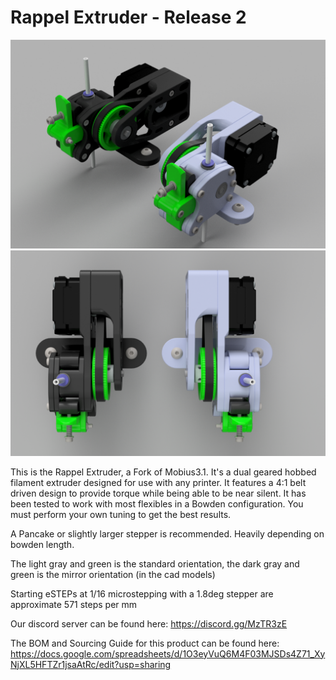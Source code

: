 # Rappel Extruder - Release 2

![Image of Rappel Extruder](https://raw.githubusercontent.com/Annex-Engineering/Rappel-Extruder/master/Release2/Renders/Rappel_R2.png?raw=true)
![Image of Rappel Extruder](https://raw.githubusercontent.com/Annex-Engineering/Rappel-Extruder/master/Release2/Renders/Rappel_R2_2.png?raw=true)

This is the Rappel Extruder, a Fork of Mobius3.1. It's a dual geared hobbed filament extruder designed for use with any printer. It features a 4:1 belt driven design to provide torque while being able to be near silent.  It has been tested to work with most flexibles in a Bowden configuration. You must perform your own tuning to get the best results.

A Pancake or slightly larger stepper is recommended. Heavily depending on bowden length.

The light gray and green is the standard orientation, the dark gray and green is the mirror orientation (in the cad models)

Starting eSTEPs at 1/16 microstepping with a 1.8deg stepper are approximate 571 steps per mm

Our discord server can be found here: https://discord.gg/MzTR3zE

The BOM and Sourcing Guide for this product can be found here: https://docs.google.com/spreadsheets/d/1O3eyVuQ6M4F03MJSDs4Z71_XyNjXL5HFTZr1jsaAtRc/edit?usp=sharing
